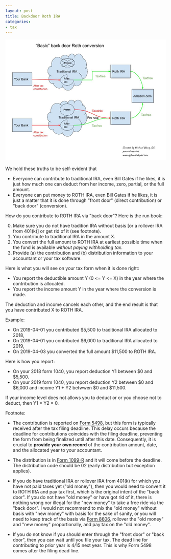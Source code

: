 ```yaml
---
layout: post
title: Backdoor Roth IRA
categories:
- tax
---
```


<img src="/assets/images/20210105-basic-backdoor-Roth-IRA.jpg">

We hold these truths to be self-evident that

- Everyone can contribute to traditional IRA, even Bill Gates if he likes, it is just how much one can deduct from her income, zero, partial, or the full amount.
- Everyone can put money to ROTH IRA, even Bill Gates if he likes, it is just a matter that it is done through "front door" (direct contribution) or "back door" (conversion).

How do you contribute to ROTH IRA via "back door"? Here is the run book:

0. Make sure you do not have tradition IRA without basis [or a rollover IRA from 401(k)] or get rid of it (see footnote).
1. You contribute to traditional IRA in the amount X.
2. You convert the full amount to ROTH IRA at earliest possible time when the fund is available _without paying withholding tax_.
3. Provide (a) the contribution and (b) distribution information to your accountant or your tax software.

Here is what you will see on your tax form when it is done right:

- You report the deductible amount Y (0 <= Y <= X) in the year where the contribution is allocated.
- You report the income amount Y in the year where the conversion is made.

The deduction and income cancels each other, and the end result is that you have contributed X to ROTH IRA.

Example:

- On 2019-04-01 you contributed $5,500 to traditional IRA allocated to 2018,
- On 2019-04-01 you contributed $6,000 to traditional IRA allocated to 2019,
- On 2019-04-03 you converted the full amount $11,500 to ROTH IRA.

Here is how you report:

- On your 2018 form 1040, you report deduction Y1 between $0 and $5,500.
- On your 2019 form 1040, you report deduction Y2 between $0 and $6,000 and income Y1 + Y2 betwwen $0 and $11,500.

If your income level does not allows you to deduct or or you choose not to deduct, then Y1 = Y2 = 0.

Footnote:

- The contribution is reported on [Form
5498](https://www.irs.gov/pub/irs-pdf/f5498.pdf), but this form is
typically received after the tax filing deadline. This delay occurs
because the deadline for contributions coincides with the filing
deadline, preventing the form from being finalized until after this
date. Consequently, it is crucial to **provide your own record**
of the contribution amount, date, and the allocated year to your accountant.

- The distribution is in [Form
1099-R](https://www.irs.gov/pub/irs-pdf/f1099r.pdf) and it will
come before the deadline. The distribution code should be 02 (early
distribution but exception applies).

- If you do have traditional
IRA or rollover IRA from 401(k) for which you have not paid taxes
yet ("old money"), then you would need to convert it to ROTH IRA
and pay tax first, which is the original intent of the "back door".
If you do not have "old money" or have got rid of it, there is
nothing wrong nor illegal for the "new money" to take a free ride
via the "back door". I would not recommend to mix the "old money"
without basis with "new money" with basis for the sake of sanity,
or you will need to keep track of the basis via [Form
8606](https://www.irs.gov/pub/irs-pdf/f8606.pdf), rollover the "old
money" and "new money" proportionally, and pay tax on the "old
money".  

- If you do not know if you should enter through the "front
door" or "back door", then you can wait until you file your tax.
The dead line for contributing to prior year is 4/15 next year.
This is why Form 5498 comes after the filing dead line.
